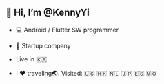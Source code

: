 ## 👋 Hi, I’m **@KennyYi**

- 💻 Android / Flutter SW programmer 
- 🏢 Startup company

- Live in 🇰🇷 
- I ❤️ traveling🌏. Visited: 🇺🇸 🇭🇰 🇳🇱 🇯🇵 🇪🇸 🇲🇴 


<!--- 👀 I’m interested in ...
- 💞️ I’m looking to collaborate on ...
- 📫 How to reach me ...
--->

<!---
KennyYi/KennyYi is a ✨ special ✨ repository because its `README.md` (this file) appears on your GitHub profile.
You can click the Preview link to take a look at your changes.
--->
